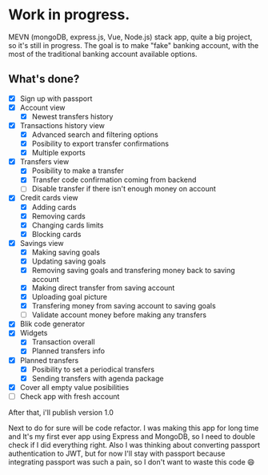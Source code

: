 # Work in progress.

MEVN (mongoDB, express.js, Vue, Node.js) stack app, quite a big project, so it's still in progress. The goal is to make "fake" banking account, with the most of the traditional banking account available options.

## What's done?

- [x] Sign up with passport
- [x] Account view 
	- [x] Newest transfers history
- [x] Transactions history view
	- [x] Advanced search and filtering options
	- [x] Posibility to export transfer confirmations
	- [x] Multiple exports
- [x] Transfers view
	- [x] Posibility to make a transfer
	- [x]  Transfer code confirmation coming from backend
	- [ ] Disable transfer if there isn't enough money on account  
- [x] Credit cards view
	- [x] Adding cards
	- [x] Removing cards
	- [x] Changing cards limits
	- [x] Blocking cards
- [x] Savings view
	- [x] Making saving goals
	- [x] Updating saving goals
	- [x] Removing saving goals and transfering money back to saving account
	- [x] Making direct transfer from saving account
	- [x] Uploading goal picture
	- [x] Transfering money from saving account to saving goals
	- [ ]  Validate account money before making any transfers
- [x] Blik code generator
- [x] Widgets
	- [x] Transaction overall
	- [x] Planned transfers info
- [x] Planned transfers
	- [x] Posibility to set a periodical transfers
	- [x] Sending transfers with agenda package
- [x] Cover all empty value posibilities
- [ ] Check app with fresh account

After that, i'll publish version 1.0

Next to do for sure will be code refactor. I was making this app for long time and It's my first ever app using Express and MongoDB, so I need to double check if I did everything right. Also I was thinking about converting passport authentication to JWT, but for now I'll stay with passport because integrating passport was such a pain, so I don't want to waste this code :smile:
